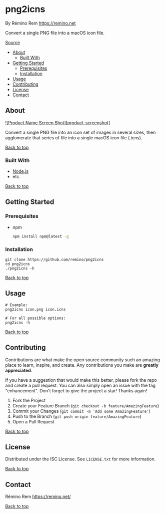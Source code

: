 png2icns
========

By Rémino Rem <https://remino.net>

Convert a single PNG file into a macOS icon file.

[Source](https://github.com/remino/png2icns)

- [About](#about)
	- [Built With](#built-with)
- [Getting Started](#getting-started)
	- [Prerequisites](#prerequisites)
	- [Installation](#installation)
- [Usage](#usage)
- [Contributing](#contributing)
- [License](#license)
- [Contact](#contact)



## About

[![Product Name Screen Shot][product-screenshot]](https://example.com)

Convert a single PNG file into an icon set of images in several sizes, then agglomerate that series of file into a single macOS icon file (.icns).

[Back to top](#template)



### Built With

- [Node.js](https://nodejs.org/)
- etc.

[Back to top](#template)



<!-- GETTING STARTED -->
## Getting Started

### Prerequisites

* npm
  ```sh
  npm install npm@latest -g
  ```

### Installation

```
git clone https://github.com/remino/png2icns
cd png2icns
./png2icns -h
```

[Back to top](#template)



## Usage

```
# Example:
png2icns icon.png icon.icns

# For all possible options:
png2icns -h
```

[Back to top](#template)



## Contributing

Contributions are what make the open source community such an amazing place to learn, inspire, and create. Any contributions you make are **greatly appreciated**.

If you have a suggestion that would make this better, please fork the repo and create a pull request. You can also simply open an issue with the tag "enhancement".
Don't forget to give the project a star! Thanks again!

1. Fork the Project
2. Create your Feature Branch (`git checkout -b feature/AmazingFeature`)
3. Commit your Changes (`git commit -m 'Add some AmazingFeature'`)
4. Push to the Branch (`git push origin feature/AmazingFeature`)
5. Open a Pull Request

[Back to top](#template)



## License

Distributed under the ISC License. See `LICENSE.txt` for more information.

[Back to top](#template)



## Contact

Rémino Rem
https://remino.net/

[Back to top](#template)
